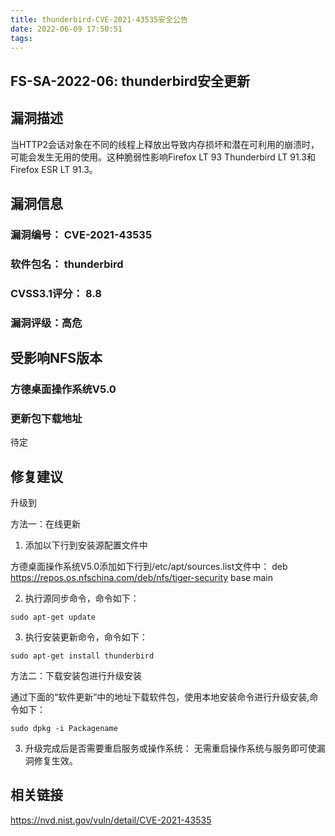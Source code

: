 ```yaml
---
title: thunderbird-CVE-2021-43535安全公告
date: 2022-06-09 17:50:51
tags:
---
```

## FS-SA-2022-06: thunderbird安全更新

## 漏洞描述

当HTTP2会话对象在不同的​​线程上释放出导致内存损坏和潜在可利用的崩溃时，可能会发生无用的使用。这种脆弱性影响Firefox LT 93 Thunderbird LT 91.3和Firefox ESR LT 91.3。

## 漏洞信息

###    漏洞编号： CVE-2021-43535

###    软件包名： thunderbird

###    CVSS3.1评分： 8.8

###    漏洞评级：高危

## 受影响NFS版本

###    方德桌面操作系统V5.0

### 更新包下载地址

待定

## 修复建议

升级到 

方法一：在线更新

1. 添加以下行到安装源配置文件中

方德桌面操作系统V5.0添加如下行到/etc/apt/sources.list文件中：
deb https://repos.os.nfschina.com/deb/nfs/tiger-security base main

2. 执行源同步命令，命令如下：

```
sudo apt-get update
```

3. 执行安装更新命令，命令如下：

```
sudo apt-get install thunderbird
```

方法二：下载安装包进行升级安装

通过下面的“软件更新”中的地址下载软件包，使用本地安装命令进行升级安装,命令如下：

```
sudo dpkg -i Packagename
```

3. 升级完成后是否需要重启服务或操作系统：
   无需重启操作系统与服务即可使漏洞修复生效。

## 相关链接

https://nvd.nist.gov/vuln/detail/CVE-2021-43535
